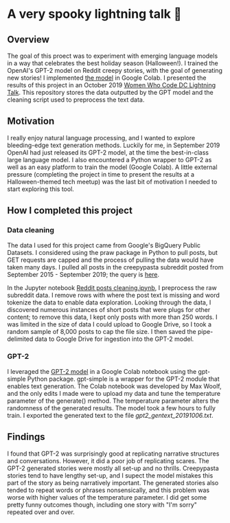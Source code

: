 
# A very spooky lightning talk :jack_o_lantern:

## Overview

The goal of this proect was to experiment with emerging language models in a way that celebrates the best holiday season (Halloween!). I trained the OpenAI's GPT-2 model on Reddit creepy stories, with the goal of generating new stories! I implemented [the model](https://colab.research.google.com/drive/1K471UPqVbNQjRLlYoJCNElRPcsb61uia) in Google Colab. I presented the results of this project in an October 2019 [Women Who Code DC Lightning Talk](https://docs.google.com/presentation/d/e/2PACX-1vTEMALPHw-yQRXVnJBP_nj0yeqW60jLnGLIRgdfDziqJzcX7SiSUbbx1jLaGSeWqeFjkIG7odo3wuyj/pub?start=false&loop=false&delayms=3000). This repository stores the data outputted by the GPT model and the cleaning script used to preprocess the text data.

## Motivation

I really enjoy natural language processing, and I wanted to explore bleeding-edge text generation methods. Luckily for me, in September 2019 OpenAI had just released its GPT-2 model, at the time the best-in-class large language model. I also encountered a Python wrapper to GPT-2 as well as an easy platform to train the model (Google Colab). A little external pressure (completing the project in time to present the results at a Halloween-themed tech meetup) was the last bit of motivation I needed to start exploring this tool.

## How I completed this project

### Data cleaning

The data I used for this project came from Google's BigQuery Public Datasets. I considered using the praw package in Python to pull posts, but GET requests are capped and the process of pulling the data would have taken many days. I pulled all posts in the creepypasta subreddit posted from September 2015 - September 2019; the query is [here](https://console.cloud.google.com/bigquery?sq=411015426768:72919a8f196944f6a32b0da1ca5e7050). 

In the Jupyter notebook [Reddit posts cleaning.ipynb](https://github.com/alliesaizan/spooky-lightning-talk/blob/master/Reddit%20posts%20cleaning.ipynb), I preprocess the raw subreddit data. I remove rows with where the post text is missing and word tokenize the data to enable data exploration. Looking through the data, I discovered numerous instances of short posts that were plugs for other content; to remove this data, I kept only posts with more than 250 words. I was limited in the size of data I could upload to Google Drive, so I took a random sample of 8,000 posts to cap the file size. I then saved the pipe-delimited data to Google Drive for ingestion into the GPT-2 model.

### GPT-2

I leveraged the [GPT-2 model](https://colab.research.google.com/drive/1K471UPqVbNQjRLlYoJCNElRPcsb61uia) in a Google Colab notebook using the gpt-simple Python package. gpt-simple is a wrapper for the GPT-2 module that enables text generation. The Colab notebook was developed by Max Woolf, and the only edits I made were to upload my data and tune the temperature parameter of the generate() method. The temperature parameter alters the randomness of the generated results. The model took a few hours to fully train. I exported the generated text to the file *gpt2_gentext_20191006.txt*.

## Findings

I found that GPT-2 was surprisingly good at replicating narrative structures and conversations. However, it did a poor job of replicating scares. The GPT-2 generated stories were mostly all set-up and no thrills. Creepypasta stories tend to have lengthy set-up, and I supect the model mistakes this part of the story as being narratively important. The generated stories also tended to repeat words or phrases nonsensically, and this problem was worse with higher values of the temperature parameter. I did get some pretty funny outcomes though, including one story with "I'm sorry" repeated over and over.
